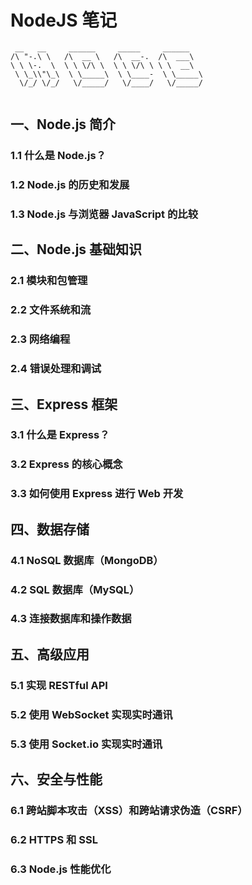 # NodeJS 笔记

```node
 __   __     ______     _____     ______    
/\ "-.\ \   /\  __ \   /\  __-.  /\  ___\   
\ \ \-.  \  \ \ \/\ \  \ \ \/\ \ \ \  __\   
 \ \_\\"\_\  \ \_____\  \ \____-  \ \_____\ 
  \/_/ \/_/   \/_____/   \/____/   \/_____/ 
                                            
```



## 一、Node.js 简介

### 1.1 什么是 Node.js？

### 1.2 Node.js 的历史和发展

### 1.3 Node.js 与浏览器 JavaScript 的比较

## 二、Node.js 基础知识

### 2.1 模块和包管理

### 2.2 文件系统和流

### 2.3 网络编程

### 2.4 错误处理和调试

## 三、Express 框架

### 3.1 什么是 Express？

### 3.2 Express 的核心概念

### 3.3 如何使用 Express 进行 Web 开发

## 四、数据存储

### 4.1 NoSQL 数据库（MongoDB）

### 4.2 SQL 数据库（MySQL）

### 4.3 连接数据库和操作数据

## 五、高级应用

### 5.1 实现 RESTful API

### 5.2 使用 WebSocket 实现实时通讯

### 5.3 使用 Socket.io 实现实时通讯

## 六、安全与性能

### 6.1 跨站脚本攻击（XSS）和跨站请求伪造（CSRF）

### 6.2 HTTPS 和 SSL

### 6.3 Node.js 性能优化